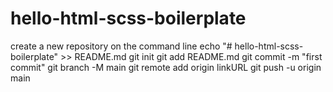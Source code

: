 # hello-html-scss-boilerplate

create a new repository on the command line
echo "# hello-html-scss-boilerplate" >> README.md
git init
git add README.md
git commit -m "first commit"
git branch -M main
git remote add origin linkURL
git push -u origin main